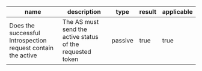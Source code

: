 | name | description | type | result | applicable |
|-----------|-------------|------|--------|------------|
|Does the successful Introspection request contain the active|The AS must send the active status of the requested token|passive|true|true|
